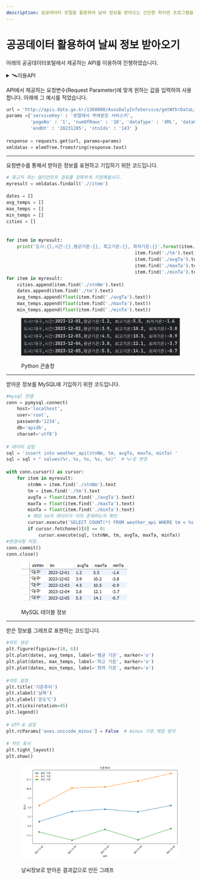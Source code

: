 ```yaml
---
description: 공공데이터 포털을 활용하여 날씨 정보를 받아오는 간단한 파이썬 프로그램을 구현하였습니다.
---
```


# 공공데이터 활용하여 날씨 정보 받아오기

아래의 공공데이터포털에서 제공하는 API를 이용하여 진행하였습니다.

<details>

<summary>🛰️이용API</summary>

[기상청\_지상(종관, ASOS) 일자료 조회서비스](https://www.data.go.kr/data/15059093/openapi.do)

</details>

API에서 제공하는 요청변수(Request Parameter)에 맞게 원하는 값을 입력하여 사용합니다. 아래에 그 예시를 적었습니다.

```python
url = 'http://apis.data.go.kr/1360000/AsosDalyInfoService/getWthrDataList'
params ={'serviceKey' : '포털에서 부여받은 서비스키',
         'pageNo' : '1', 'numOfRows' : '10', 'dataType' : 'XML', 'dataCd' : 'ASOS', 'dateCd' : 'DAY', 'startDt' : '20231201',
         'endDt' : '20231205', 'stnIds' : '143' }

response = requests.get(url, params=params)
xmldatas = elemTree.fromstring(response.text)

```

***

요청변수를 통해서 받아온 정보를 표현하고 기입하기 위한 코드입니다.

```python
# 찾고자 하는 엘리먼트의 경로를 정확하게 지정해봅시다.
myresult = xmldatas.findall('.//item')

dates = []
avg_temps = []
max_temps = []
min_temps = []
cities = []


for item in myresult:
    print('도시:{},시간:{},평균기온:{}, 최고기온:{}, 최저기온:{}'.format(item.find('./stnNm').text,
                                                item.find('./tm').text,
                                                item.find('./avgTa').text,
                                                item.find('./maxTa').text,
                                                item.find('./minTa').text))
for item in myresult:
    cities.append(item.find('./stnNm').text)
    dates.append(item.find('./tm').text)
    avg_temps.append(float(item.find('./avgTa').text))
    max_temps.append(float(item.find('./maxTa').text))
    min_temps.append(float(item.find('./minTa').text))


```

<figure><img src="../../../.gitbook/assets/콘솔창.PNG" alt=""><figcaption><p>Python 콘솔창</p></figcaption></figure>

***

받아온 정보를 MySQL에 기입하기 위한 코드입니다.

```python
#mysql 연결
conn = pymysql.connect(
    host='localhost',
    user='root',
    password='1234',
    db='apidb',
    charset='utf8')

# 데이터 삽입
sql = 'insert into weather_api(stnNm, tm, avgTa, maxTa, minTa) '
sql = sql + " values(%r, %s, %s, %s, %s)"  # %r로 변경

with conn.cursor() as cursor:
    for item in myresult:
        stnNm = item.find('./stnNm').text
        tm = item.find('./tm').text
        avgTa = float(item.find('./avgTa').text)
        maxTa = float(item.find('./maxTa').text)
        minTa = float(item.find('./minTa').text)
        # 해당 tm의 데이터가 이미 존재하는지 확인
        cursor.execute('SELECT COUNT(*) FROM weather_api WHERE tm = %s', (tm,))
        if cursor.fetchone()[0] == 0:
            cursor.execute(sql, (stnNm, tm, avgTa, maxTa, minTa))
#변경사항 저장.
conn.commit()
conn.close()
```

<figure><img src="../../../.gitbook/assets/대구날씨.PNG" alt=""><figcaption><p>MySQL 테이블 정보</p></figcaption></figure>

***

받은 정보를 그래프로 표현하는 코드입니다.

```python
#차트 생성
plt.figure(figsize=(10, 6))
plt.plot(dates, avg_temps, label='평균 기온', marker='o')
plt.plot(dates, max_temps, label='최고 기온', marker='o')
plt.plot(dates, min_temps, label='최저 기온', marker='o')

#차트 설정
plt.title('기온추이')
plt.xlabel('날짜')
plt.ylabel('온도℃')
plt.xticks(rotation=45)
plt.legend()

# UTF-8 설정
plt.rcParams['axes.unicode_minus'] = False  # minus 기호 깨짐 방지

# 차트 표시
plt.tight_layout()
plt.show()
```

<figure><img src="../../../.gitbook/assets/1.png" alt=""><figcaption><p>날씨정보로 받아온 결과값으로 만든 그래프</p></figcaption></figure>

